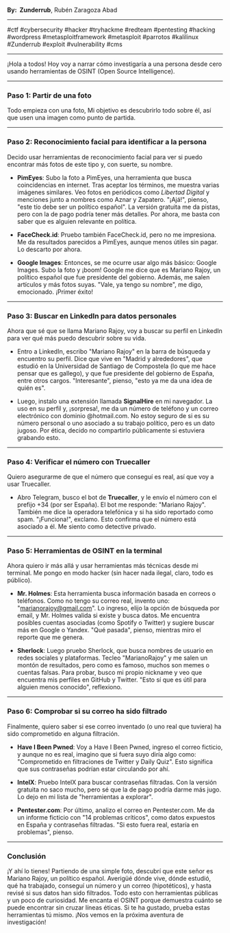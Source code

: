 
**By:  Zunderrub**, Rubén Zaragoza Abad

---

#ctf  #cybersecurity  #hacker  #tryhackme  #redteam  #pentesting  #hacking #wordpress  #metasploitframework  #metasploit  #parrotos  #kalilinux  #Zunderrub #exploit #vulnerability #cms

---

¡Hola a todos! Hoy voy a narrar cómo investigaría a una persona desde cero usando herramientas de OSINT (Open Source Intelligence).

---

### **Paso 1: Partir de una foto**
Todo empieza con una foto, Mi objetivo es descubrirlo todo sobre él, así que usen una imagen como punto de partida.

---

### **Paso 2: Reconocimiento facial para identificar a la persona**
Decido usar herramientas de reconocimiento facial para ver si puedo encontrar más fotos de este tipo y, con suerte, su nombre.

- **PimEyes**: Subo la foto a PimEyes, una herramienta que busca coincidencias en internet. Tras aceptar los términos, me muestra varias imágenes similares. Veo fotos en periódicos como *Libertad Digital* y menciones junto a nombres como Aznar y Zapatero. "¡Ajá!", pienso, "este tío debe ser un político español". La versión gratuita me da pistas, pero con la de pago podría tener más detalles. Por ahora, me basta con saber que es alguien relevante en política.

- **FaceCheck.id**: Pruebo también FaceCheck.id, pero no me impresiona. Me da resultados parecidos a PimEyes, aunque menos útiles sin pagar. Lo descarto por ahora.

- **Google Images**: Entonces, se me ocurre usar algo más básico: Google Images. Subo la foto y ¡boom! Google me dice que es Mariano Rajoy, un político español que fue presidente del gobierno. Además, me salen artículos y más fotos suyas. "Vale, ya tengo su nombre", me digo, emocionado. ¡Primer éxito!

---

### **Paso 3: Buscar en LinkedIn para datos personales**
Ahora que sé que se llama Mariano Rajoy, voy a buscar su perfil en LinkedIn para ver qué más puedo descubrir sobre su vida.

- Entro a LinkedIn, escribo "Mariano Rajoy" en la barra de búsqueda y encuentro su perfil. Dice que vive en "Madrid y alrededores", que estudió en la Universidad de Santiago de Compostela (lo que me hace pensar que es gallego), y que fue presidente del gobierno de España, entre otros cargos. "Interesante", pienso, "esto ya me da una idea de quién es".

- Luego, instalo una extensión llamada **SignalHire** en mi navegador. La uso en su perfil y, ¡sorpresa!, me da un número de teléfono y un correo electrónico con dominio @hotmail.com. No estoy seguro de si es su número personal o uno asociado a su trabajo político, pero es un dato jugoso. Por ética, decido no compartirlo públicamente si estuviera grabando esto.

---

### **Paso 4: Verificar el número con Truecaller**
Quiero asegurarme de que el número que conseguí es real, así que voy a usar Truecaller.

- Abro Telegram, busco el bot de **Truecaller**, y le envío el número con el prefijo +34 (por ser España). El bot me responde: "Mariano Rajoy". También me dice la operadora telefónica y si ha sido reportado como spam. "¡Funciona!", exclamo. Esto confirma que el número está asociado a él. Me siento como detective privado.

---

### **Paso 5: Herramientas de OSINT en la terminal**
Ahora quiero ir más allá y usar herramientas más técnicas desde mi terminal. Me pongo en modo hacker (sin hacer nada ilegal, claro, todo es público).

- **Mr. Holmes**: Esta herramienta busca información basada en correos o teléfonos. Como no tengo su correo real, invento uno: "marianorajoy@gmail.com". Lo ingreso, elijo la opción de búsqueda por email, y Mr. Holmes valida si existe y busca datos. Me encuentra posibles cuentas asociadas (como Spotify o Twitter) y sugiere buscar más en Google o Yandex. "Qué pasada", pienso, mientras miro el reporte que me genera.

- **Sherlock**: Luego pruebo Sherlock, que busca nombres de usuario en redes sociales y plataformas. Tecleo "MarianoRajoy" y me salen un montón de resultados, pero como es famoso, muchos son memes o cuentas falsas. Para probar, busco mi propio nickname y veo que encuentra mis perfiles en GitHub y Twitter. "Esto sí que es útil para alguien menos conocido", reflexiono.

---

### **Paso 6: Comprobar si su correo ha sido filtrado**
Finalmente, quiero saber si ese correo inventado (o uno real que tuviera) ha sido comprometido en alguna filtración.

- **Have I Been Pwned**: Voy a Have I Been Pwned, ingreso el correo ficticio, y aunque no es real, imagino que si fuera suyo diría algo como: "Comprometido en filtraciones de Twitter y Daily Quiz". Esto significa que sus contraseñas podrían estar circulando por ahí.

- **IntelX**: Pruebo IntelX para buscar contraseñas filtradas. Con la versión gratuita no saco mucho, pero sé que la de pago podría darme más jugo. Lo dejo en mi lista de "herramientas a explorar".

- **Pentester.com**: Por último, analizo el correo en Pentester.com. Me da un informe ficticio con "14 problemas críticos", como datos expuestos en España y contraseñas filtradas. "Si esto fuera real, estaría en problemas", pienso.

---

### **Conclusión**
¡Y ahí lo tienes! Partiendo de una simple foto, descubrí que este señor es Mariano Rajoy, un político español. Averigüé dónde vive, dónde estudió, qué ha trabajado, conseguí un número y un correo (hipotéticos), y hasta revisé si sus datos han sido filtrados. Todo esto con herramientas públicas y un poco de curiosidad. Me encanta el OSINT porque demuestra cuánto se puede encontrar sin cruzar líneas éticas. Si te ha gustado, prueba estas herramientas tú mismo. ¡Nos vemos en la próxima aventura de investigación!